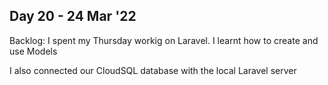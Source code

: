 ## Day 20 - 24 Mar '22

Backlog: I spent my Thursday workig on Laravel.
I learnt how to create and use Models

I also connected our CloudSQL database with the local Laravel server